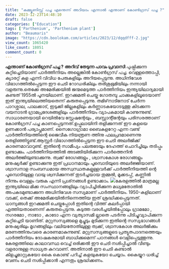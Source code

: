```yaml
---
title: "കമ്മ്യൂണിസ്റ്റ് പച്ച എന്തെന്ന് അറിയാം എന്നാൽ എന്താണ് കോൺഗ്രസ് പച്ച ?"
date: 2023-12-23T14:48:10
draft: false
categories: ["Education"]
tags: ['Parthenium', 'Parthenium plant']
author: "Beaumaris"
image: "https://cdn.boolokam.com/articles/2023/12/dqqdfff-2.jpg"
view_count: 1065420
like_count: 18051
comment_count: 0
---
```


**എന്താണ് കോൺഗ്രസ് പച്ച ?** **അറിവ് തേടുന്ന പാവം പ്രവാസി** പുഷ്പിക്കുന്ന കുറ്റിച്ചെടിയാണ് പാർത്തീനിയം അല്ലെങ്കിൽ കോൺഗ്രസ് പച്ച. വെള്ളത്തൊപ്പി, ക്യാരറ്റ് കള എന്നി വിവിധ പേരുകളിലും അറിയപ്പെടുന്നു. അധിനിവേശ വിഭാഗത്തിൽപ്പെടുന്ന ഈ ചെടി റോഡരികിലും തരിശുഭൂമിയിലും നന്നായി വളരുന്നു.തെക്കേ അമേരിക്കയിൽ ജന്മമെടുത്ത പാർത്തീനിയം ഇന്ത്യയിലാദ്യമായി കണ്ടത് 1955ൽ പൂനയിലാണ്. ഇറക്കുമതി ചെയ്ത ഗോതമ്പു ചാക്കുകളിലൂടെയാണ് ഇത് ഇന്ത്യയിലെത്തിയതെന്ന് കരുതപ്പെടുന്നു. തമിഴ്‌നാടിനോട് ചേർന്ന പാറശ്ശാല, പാലക്കാട്, ഇടുക്കി ജില്ലകളിലും കർണ്ണാടകയോടടുത്തു കിടക്കുന്ന വയനാടൻ ഗ്രാമപ്രദേശങ്ങളിലും പാർത്തീനിയം വ്യാപകമായി കാണുന്നുണ്ട്. സാധാരണയായി റെയില്‍വേ സ്റ്റേഷന്റേയും , ബസ്റ്റാന്റിന്റേയും പരിസരത്താണ് കോണ്‍ഗ്രസ് പച്ച കാണപ്പെടുന്നത്.ഉപ്പുലായിനി തളിക്കുന്നത് ഈ കളയെ ഉണക്കാൻ പര്യാപ്തമാണ്. സൈഗോഗ്രാമാ ബൈകളറേറ്റ എന്ന വണ്ട് പാർത്തീനിയത്തിന്റെ ജൈവീക നിയന്ത്രണ ത്തിനു ഫലപ്രദമാണെന്നു തെളിഞ്ഞിട്ടുണ്ട്.ആസ്റ്റർ വിഭാഗത്തിൽപ്പെടുന്ന ഈ ചെടി അലർജിക്ക് കാരണമാവാറുണ്ട്. ഇതിന്റെ സാമീപ്യം പലരുടേയും ദേഹത്ത് ചൊറിച്ചിലും തടിപ്പും ഉണ്ടാക്കും. പാർത്തീനിയത്തിൽ അടങ്ങിയിരിക്കുന്ന പാർത്തെനിൻ അലർജ്ജിയുണ്ടാക്കുന്നു. ത്വക്ക് രോഗങ്ങളും , ശ്വാസകോശ രോഗങ്ങളും മനുഷ്യർക്ക് ഉണ്ടാക്കുന്നു ഇത് പ്രധാനമായും പൂമ്പൊടിയുടെ അലർജ്ജിയാണ്. ശ്വാസനാള സംബന്ധമായ അസ്വസ്ഥതകളുള്ളവർക്ക് പാർത്തീനിയത്തി ന്റെ പൂമ്പൊടിയുള്ള വായു ശ്വസിക്കുന്നത് തുടർച്ചയായ തുമ്മൽ, മൂക്കടപ്പ്, കണ്ണിൽ നിന്നും വെള്ളം വരുക എന്നി പ്രശ്‌നങ്ങൾ ഉണ്ടാക്കാം. ![](https://cdn.boolokam.com/articles/2023/12/ffggggg.webp)കേരളത്തിൽ മാത്രമല്ല ഇന്ത്യയിലെ മിക്ക സംസ്ഥാനങ്ങളിലും വ്യാപിച്ചിരിക്കുന്ന മധ്യമതോതിൽ അപകടമുണ്ടാക്കുന്ന അധിനിവേശ സസ്യമാണ് പാർത്തീനിയം. 1950-കളിലാണ് വടക്ക്, തെക്ക് അമേരിക്കയിൽനിന്നെത്തിയ ഇത് ശ്രദ്ധിക്കപ്പെടുന്നത്. ധാന്യങ്ങൾ ഇറക്കുമതി ചെയ്തപ്പോൾ ഇതിന്റെ വിത്ത് കലർപ്പായി എത്തിയതാണെന്ന് കരുതപ്പെടുന്നു. കടുത്ത വരൾച്ചയിൽപ്പോലും ഗ്രാമമോ , നഗരമോ , നാടോ , കാടോ എന്ന വ്യത്യാസമി ല്ലാതെ പടർന്നു പിടിച്ചുവ്യാപിക്കുന്ന കുറ്റിച്ചെടി യാണിത്. മറ്റുസസ്യങ്ങളെ മുച്ചൂടും മുടിക്കുന്ന ഇതിന്റെ സസ്യഭാഗങ്ങൾ മനുഷ്യരിലും മൃഗങ്ങളിലും വലിയതോതിലുള്ള ത്വക്ക്, ശ്വാസകോശ അലർജിക്കും മരണത്തിനുംവരെ കാരണമാകുന്നുണ്ട്. മറ്റുസസ്യങ്ങളുടെ പ്രത്യുത്പാദനത്തെയും പാർത്തീനിയം ദോഷകരമായി ബാധിക്കുമെന്ന് പഠനങ്ങൾ വെളിപ്പെടുത്തുന്നു. കേരളത്തിലെ കാലാവസ്ഥ വെച്ച് ഒരിക്കല്‍ ഈ ചെടി നശിപ്പിച്ചാല്‍ വീണ്ടും വളരാനുള്ള സാധ്യത കുറവാണ്. അതിനാല്‍ ഈ ചെടി കണ്ടാല്‍ കിളച്ചുമാറ്റുകയോ കൈ കൊണ്ട് പറിച്ച് കളയുകയോ ചെയ്യാം. കൈയ്യുറ ധരിച്ച് വേണം ചെടി നശിപ്പിക്കാന്‍ എന്നതും ശ്രദ്ധിക്കണം.
